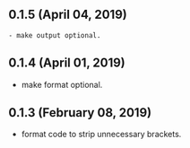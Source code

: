 ## 0.1.5 (April 04, 2019)
	- make output optional.

## 0.1.4 (April 01, 2019)
  - make format optional.


## 0.1.3 (February 08, 2019)
  - format code to strip unnecessary brackets.
